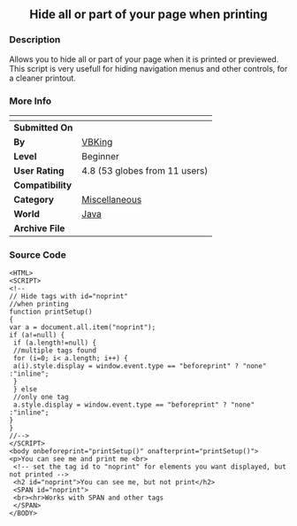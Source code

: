 ﻿<div align="center">

## Hide all or part of your page when printing


</div>

### Description

Allows you to hide all or part of your page when it is printed or previewed. This script is very usefull for hiding navigation menus and other controls, for a cleaner printout.
 
### More Info
 


<span>             |<span>
---                |---
**Submitted On**   |
**By**             |[VBKing](https://github.com/Planet-Source-Code/PSCIndex/blob/master/ByAuthor/vbking.md)
**Level**          |Beginner
**User Rating**    |4.8 (53 globes from 11 users)
**Compatibility**  |
**Category**       |[Miscellaneous](https://github.com/Planet-Source-Code/PSCIndex/blob/master/ByCategory/miscellaneous__2-57.md)
**World**          |[Java](https://github.com/Planet-Source-Code/PSCIndex/blob/master/ByWorld/java.md)
**Archive File**   |[](https://github.com/Planet-Source-Code/vbking-hide-all-or-part-of-your-page-when-printing__2-3324/archive/master.zip)





### Source Code

```
<HTML>
<SCRIPT>
<!--
// Hide tags with id="noprint"
//when printing
function printSetup()
{
var a = document.all.item("noprint");
if (a!=null) {
 if (a.length!=null) {
 //multiple tags found
 for (i=0; i< a.length; i++) {
 a(i).style.display = window.event.type == "beforeprint" ? "none" :"inline";
 }
 } else
 //only one tag
 a.style.display = window.event.type == "beforeprint" ? "none" :"inline";
}
}
//-->
</SCRIPT>
<body onbeforeprint="printSetup()" onafterprint="printSetup()">
<p>You can see me and print me <br>
 <!-- set the tag id to "noprint" for elements you want displayed, but not printed -->
 <h2 id="noprint">You can see me, but not print</h2>
 <SPAN id="noprint">
 <br><hr>Works with SPAN and other tags
 </SPAN>
</BODY>
```

